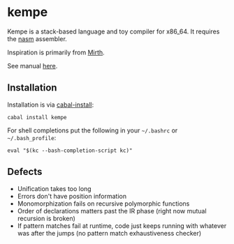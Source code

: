 # kempe

Kempe is a stack-based language and toy compiler for x86_64. It requires the
[nasm](https://nasm.us/) assembler.

Inspiration is primarily from [Mirth](https://github.com/mirth-lang/mirth).

See manual
[here](http://hackage.haskell.org/package/kempe/src/doc/manual.pdf).

## Installation

Installation is via [cabal-install](https://www.haskell.org/cabal/):

```
cabal install kempe
```

For shell completions put the following in your `~/.bashrc` or
`~/.bash_profile`:

```
eval "$(kc --bash-completion-script kc)"
```

## Defects

  * Unification takes too long
  * Errors don't have position information
  * Monomorphization fails on recursive polymorphic functions
  * Order of declarations matters past the IR phase (right now mutual recursion
    is broken)
  * If pattern matches fail at runtime, code just keeps running with whatever
    was after the jumps (no pattern match exhaustiveness checker)
